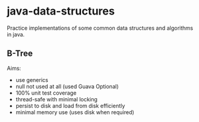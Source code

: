 java-data-structures
====================

Practice implementations of some common data structures and algorithms in java.

B-Tree
---------------
Aims:
* use generics
* null not used at all (used Guava Optional)
* 100% unit test coverage
* thread-safe with minimal locking
* persist to disk and load from disk efficiently
* minimal memory use (uses disk when required)
